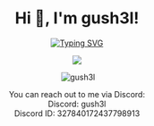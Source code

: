 <h1 align="center">Hi 👋, I'm gush3l!</h1>

<p align="center"><a href="https://git.io/typing-svg"><img src="https://readme-typing-svg.herokuapp.com?font=Fira+Code&pause=2000&color=F75736&center=true&vCenter=true&random=true&width=435&lines=One+of+a+kind!;Excitement!;Best+in+class!;l33t!;Oh+man!;Technically+good!;Hard+to+label!;Sensational!;Play+him+off%2C+keyboard+cat!;Freaky!;Full+of+stars!;4815162342+lines+of+code!;Supercalifragilisticexpialidocious!;12345+is+a+bad+password!;Don't+look+directly+at+the+bugs!;That's+super!;90210!;if+not+ok+then+return+end;doot+doot;More+Digital!;I+need+more+context.;You+are+valid!;You+are+welcome+here!;Nooooooooooooo!;RIBBIT!;Conventional!;Testificates!;Turing+complete!;Haha%2C+LOL!;20+GOTO+10!;150%25+hyperbole!;Macroscopic!;Closed+source!;As+seen+on+TV!;Awesome!" alt="Typing SVG" /></a></p>

<p align="center"><img src="https://komarev.com/ghpvc/?username=gush3l&color=orange"></p>
<p align="center">&nbsp;<img src="https://github-readme-stats.vercel.app/api?username=gush3l&show_icons=true&locale=en&theme=transparent" alt="gush3l" /></p>

<p align="center">You can reach out to me via Discord:<br>Discord: gush3l<br>Discord ID: 327840172437798913</p>
